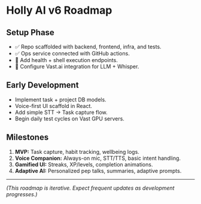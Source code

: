 # Holly AI v6 Roadmap

## Setup Phase
- ✅ Repo scaffolded with backend, frontend, infra, and tests.
- ✅ Ops service connected with GitHub actions.
- 🚧 Add health + shell execution endpoints.
- 🚧 Configure Vast.ai integration for LLM + Whisper.

## Early Development
- Implement task + project DB models.
- Voice-first UI scaffold in React.
- Add simple STT → Task capture flow.
- Begin daily test cycles on Vast GPU servers.

## Milestones
1. **MVP:** Task capture, habit tracking, wellbeing logs.
2. **Voice Companion:** Always-on mic, STT/TTS, basic intent handling.
3. **Gamified UI:** Streaks, XP/levels, completion animations.
4. **Adaptive AI:** Personalized pep talks, summaries, adaptive prompts.

---
*(This roadmap is iterative. Expect frequent updates as development progresses.)*
